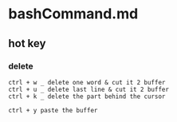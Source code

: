 # bashCommand.md

## hot key

### delete
```
ctrl + w _ delete one word & cut it 2 buffer
ctrl + u _ delete last line & cut it 2 buffer
ctrl + k _ delete the part behind the cursor

ctrl + y paste the buffer
```